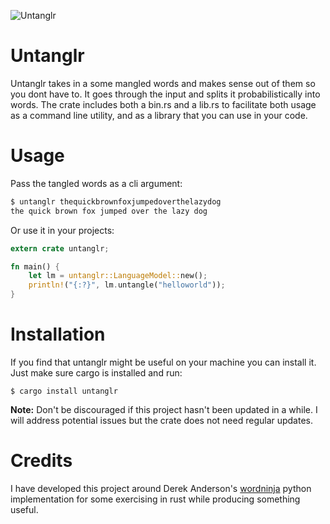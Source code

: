 ![Untanglr](.github/banner.jpg)
# Untanglr

Untanglr takes in a some mangled words and makes sense out of them so you dont have to. It goes through the input and splits it probabilistically into words. The crate includes both a bin.rs and a lib.rs to facilitate both usage as a command line utility, and as a library that you can use in your code.

# Usage
Pass the tangled words as a cli argument:
```bash
$ untanglr thequickbrownfoxjumpedoverthelazydog
the quick brown fox jumped over the lazy dog
```

Or use it in your projects:
```rust
extern crate untanglr;

fn main() {
	let lm = untanglr::LanguageModel::new();
	println!("{:?}", lm.untangle("helloworld"));
}
```

# Installation
If you find that untanglr might be useful on your machine you can install it. Just make sure cargo is installed and run:
```
$ cargo install untanglr
```
**Note:** Don't be discouraged if this project hasn't been updated in a while. I will address potential issues but the crate does not need regular updates.

# Credits
I have developed this project around Derek Anderson's [wordninja](https://github.com/keredson/wordninja) python implementation for some exercising in rust while producing something useful.

